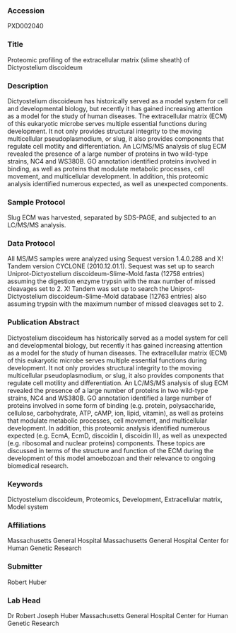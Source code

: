 ### Accession
PXD002040

### Title
Proteomic profiling of the extracellular matrix (slime sheath) of Dictyostelium discoideum

### Description
Dictyostelium discoideum has historically served as a model system for cell and developmental biology, but recently it has gained increasing attention as a model for the study of human diseases. The extracellular matrix (ECM) of this eukaryotic microbe serves multiple essential functions during development. It not only provides structural integrity to the moving multicellular pseudoplasmodium, or slug, it also provides components that regulate cell motlity and differentiation. An LC/MS/MS analysis of slug ECM revealed the presence of a large number of proteins in two wild-type strains, NC4 and WS380B. GO annotation identified proteins involved in binding, as well as proteins that modulate metabolic processes, cell movement, and multicellular development. In addition, this proteomic analysis identified numerous expected, as well as unexpected components.

### Sample Protocol
Slug ECM was harvested, separated by SDS-PAGE, and subjected to an LC/MS/MS analysis.

### Data Protocol
All MS/MS samples were analyzed using Sequest version 1.4.0.288 and X! Tandem version CYCLONE (2010.12.01.1). Sequest was set up to search Uniprot-Dictyostelium discoideum-Slime-Mold.fasta (12758 entries) assuming the digestion enzyme trypsin with the max number of missed cleavages set to 2. X! Tandem was set up to search the Uniprot-Dictyostelium discoideum-Slime-Mold database (12763 entries) also assuming trypsin with the maximum number of missed cleavages set to 2.

### Publication Abstract
Dictyostelium discoideum has historically served as a model system for cell and developmental biology, but recently it has gained increasing attention as a model for the study of human diseases. The extracellular matrix (ECM) of this eukaryotic microbe serves multiple essential functions during development. It not only provides structural integrity to the moving multicellular pseudoplasmodium, or slug, it also provides components that regulate cell motility and differentiation. An LC/MS/MS analysis of slug ECM revealed the presence of a large number of proteins in two wild-type strains, NC4 and WS380B. GO annotation identified a large number of proteins involved in some form of binding (e.g. protein, polysaccharide, cellulose, carbohydrate, ATP, cAMP, ion, lipid, vitamin), as well as proteins that modulate metabolic processes, cell movement, and multicellular development. In addition, this proteomic analysis identified numerous expected (e.g. EcmA, EcmD, discoidin I, discoidin II), as well as unexpected (e.g. ribosomal and nuclear proteins) components. These topics are discussed in terms of the structure and function of the ECM during the development of this model amoebozoan and their relevance to ongoing biomedical research.

### Keywords
Dictyostelium discoideum, Proteomics, Development, Extracellular matrix, Model system

### Affiliations
Massachusetts General Hospital
Massachusetts General Hospital Center for Human Genetic Research

### Submitter
Robert Huber

### Lab Head
Dr Robert Joseph Huber
Massachusetts General Hospital Center for Human Genetic Research


